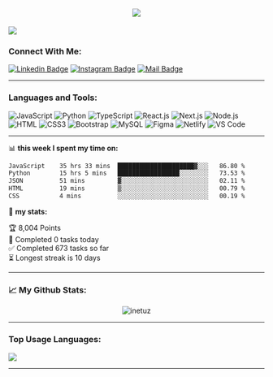 <h1 align="center">
  <a href="https://git.io/typing-svg">
    <img src="https://readme-typing-svg.herokuapp.com/?lines=Hello,+There!+👋;This+is+iNetUz....;Nice+to+meet+you!&center=true&size=30">
  </a>
</h1>

![](https://komarev.com/ghpvc/?username=inetuz&color=brightgreen)

### Connect With Me:

[![Linkedin Badge](https://img.shields.io/badge/LinkedIn-0077B5?style=for-the-badge&logo=linkedin&logoColor=white)](https://www.linkedin.com/in/inetuz/) [![Instagram Badge](https://img.shields.io/badge/Instagram-E4405F?style=for-the-badge&logo=instagram&logoColor=white)](https://instagram.com/_the.sadaddinov_)
[![Mail Badge](https://img.shields.io/badge/Gmail-D14836?style=for-the-badge&logo=gmail&logoColor=white)](mailto:ismoil6899@gmail.com)

---

### Languages and Tools:

![JavaScript](https://img.shields.io/badge/JavaScript-F7DF1E?style=flat-square&logo=javascript&logoColor=black)
![Python](https://img.shields.io/badge/Python-F7F7F7?style=flat-square&logo=python&logoColor=00A7D0)
![TypeScript](https://img.shields.io/badge/TypeScript-007ACC?style=flat-square&logo=typescript&logoColor=white)
![React.js](https://img.shields.io/badge/React.js-0081CB?style=flat-square&logo=react&logoColor=61DAFB)
![Next.js](https://img.shields.io/badge/Next.js-f7f7f7?style=flastic&logo=Next.js&logoColor=000000)
![Node.js](https://img.shields.io/badge/Node.js-43853D?style=flat-square&logo=node.js&logoColor=white)
![HTML](https://img.shields.io/badge/HTML5-E34F26?style=flat-square&logo=html5&logoColor=white)
![CSS3](https://img.shields.io/badge/CSS3-1572B6?style=flat-square&logo=css3&logoColor=white)
![Bootstrap](https://img.shields.io/badge/Bootstrap-563D7C?style=flat-square&logo=bootstrap&logoColor=white)
![MySQL](https://img.shields.io/badge/MySQL-005C84?style=flat-square&logo=mysql&logoColor=white)
![Figma](https://img.shields.io/badge/Figma-f7f7f7?style=flastic&logo=Figma&logoColor=F24E1E)
![Netlify](https://img.shields.io/badge/Netlify-00C7B7?style=flat-square&logo=netlify&logoColor=white)
![VS Code](https://img.shields.io/badge/VisualStudio-2C2B30?style=flastic&logo=VisualStudioCode&logoColor=007ACC)

---

📊 **this week I spent my time on:**
<!--START_SECTION:waka-->

```txt
JavaScript    35 hrs 33 mins  █████████████████████▓░░░   86.80 %
Python        15 hrs 5 mins   █████████████████░░░░░░░░   73.53 %
JSON          51 mins         ▓░░░░░░░░░░░░░░░░░░░░░░░░   02.11 %
HTML          19 mins         ▒░░░░░░░░░░░░░░░░░░░░░░░░   00.79 %
CSS           4 mins          ░░░░░░░░░░░░░░░░░░░░░░░░░   00.19 %
```

<!--END_SECTION:waka-->



🚧 **my stats:**
<!-- TODO-IST:START -->
🏆  8,004 Points           
🌸  Completed 0 tasks today           
✅  Completed 673 tasks so far           
⏳  Longest streak is 10 days
<!-- TODO-IST:END -->


---

### 📈 My Github Stats:
<p align="center"> <img src="https://github-readme-stats.vercel.app/api?username=inetuz&show_icons=true&count_private=true&theme=radical" alt="inetuz" />

---

### Top Usage Languages:

<img align="center" src="https://github-readme-stats.vercel.app/api/top-langs/?username=inetuz&layout=compact&theme=algolia&hide_border=true&&langs_count=10" />

---

